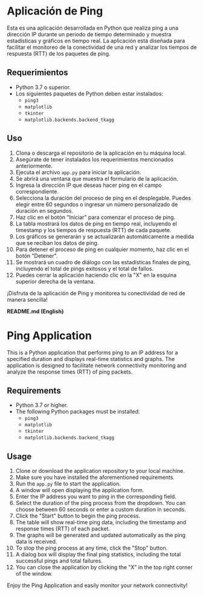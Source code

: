 # Aplicación de Ping

Esta es una aplicación desarrollada en Python que realiza ping a una dirección IP durante un periodo de tiempo determinado y muestra estadísticas y gráficos en tiempo real. La aplicación está diseñada para facilitar el monitoreo de la conectividad de una red y analizar los tiempos de respuesta (RTT) de los paquetes de ping.

## Requerimientos

- Python 3.7 o superior.
- Los siguientes paquetes de Python deben estar instalados:
  - `ping3`
  - `matplotlib`
  - `tkinter`
  - `matplotlib.backends.backend_tkagg`

## Uso

1. Clona o descarga el repositorio de la aplicación en tu máquina local.
2. Asegúrate de tener instalados los requerimientos mencionados anteriormente.
3. Ejecuta el archivo `app.py` para iniciar la aplicación.
4. Se abrirá una ventana que muestra el formulario de la aplicación.
5. Ingresa la dirección IP que deseas hacer ping en el campo correspondiente.
6. Selecciona la duración del proceso de ping en el desplegable. Puedes elegir entre 60 segundos o ingresar un número personalizado de duración en segundos.
7. Haz clic en el botón "Iniciar" para comenzar el proceso de ping.
8. La tabla mostrará los datos de ping en tiempo real, incluyendo el timestamp y los tiempos de respuesta (RTT) de cada paquete.
9. Los gráficos se generarán y se actualizarán automáticamente a medida que se reciban los datos de ping.
10. Para detener el proceso de ping en cualquier momento, haz clic en el botón "Detener".
11. Se mostrará un cuadro de diálogo con las estadísticas finales de ping, incluyendo el total de pings exitosos y el total de fallos.
12. Puedes cerrar la aplicación haciendo clic en la "X" en la esquina superior derecha de la ventana.

¡Disfruta de la aplicación de Ping y monitorea tu conectividad de red de manera sencilla!


**README.md (English)**

# Ping Application

This is a Python application that performs ping to an IP address for a specified duration and displays real-time statistics and graphs. The application is designed to facilitate network connectivity monitoring and analyze the response times (RTT) of ping packets.

## Requirements

- Python 3.7 or higher.
- The following Python packages must be installed:
  - `ping3`
  - `matplotlib`
  - `tkinter`
  - `matplotlib.backends.backend_tkagg`

## Usage

1. Clone or download the application repository to your local machine.
2. Make sure you have installed the aforementioned requirements.
3. Run the `app.py` file to start the application.
4. A window will open displaying the application form.
5. Enter the IP address you want to ping in the corresponding field.
6. Select the duration of the ping process from the dropdown. You can choose between 60 seconds or enter a custom duration in seconds.
7. Click the "Start" button to begin the ping process.
8. The table will show real-time ping data, including the timestamp and response times (RTT) of each packet.
9. The graphs will be generated and updated automatically as the ping data is received.
10. To stop the ping process at any time, click the "Stop" button.
11. A dialog box will display the final ping statistics, including the total successful pings and total failures.
12. You can close the application by clicking the "X" in the top right corner of the window.

Enjoy the Ping Application and easily monitor your network connectivity!



